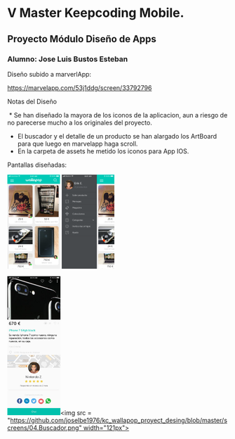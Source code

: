 # V Master Keepcoding Mobile.
## Proyecto Módulo Diseño de Apps
### Alumno: Jose Luis Bustos Esteban

Diseño subido a marverlApp:

https://marvelapp.com/53j1ddg/screen/33792796


Notas del Diseño

  * Se han diseñado la mayora de los iconos de la aplicacion, aun a riesgo de no parecerse mucho a los originales del proyecto.
  * El buscador y el detalle de un producto se han alargado los ArtBoard para que luego en marvelapp haga scroll.
  * En la carpeta de assets he metido los iconos para App IOS.
  

Pantallas diseñadas:

<img src = "https://github.com/joselbe1976/kc_wallapop_proyect_desing/blob/master/screens/01.Principal.png" width="120px">

<img src = "https://github.com/joselbe1976/kc_wallapop_proyect_desing/blob/master/screens/02.Menu.png" width="120px">

<img src = "https://github.com/joselbe1976/kc_wallapop_proyect_desing/blob/master/screens/03.ProductDetail.png" width="121px"><img src = "https://github.com/joselbe1976/kc_wallapop_proyect_desing/blob/master/screens/04.Buscador.png" width="121px">
